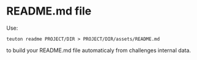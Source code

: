 
# README.md file

Use:

```
teuton readme PROJECT/DIR > PROJECT/DIR/assets/README.md
```

to build your README.md file automaticaly from challenges internal data.

